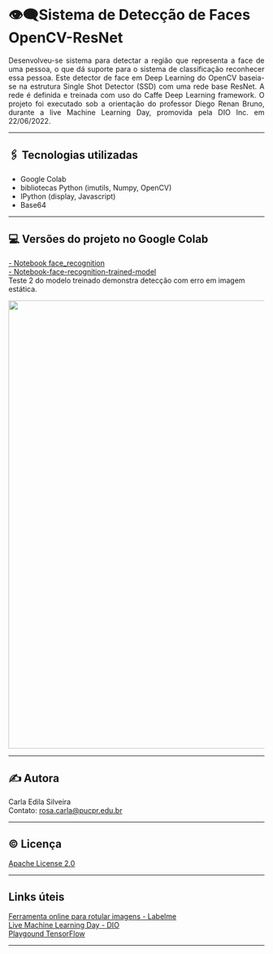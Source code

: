 # 👁️‍🗨️Sistema de Detecção de Faces OpenCV-ResNet

<p align="justify">  
Desenvolveu-se sistema para detectar a região que representa a face de uma pessoa, o que dá suporte para o sistema de classificação reconhecer essa pessoa. 
Este detector de face em Deep Learning do OpenCV baseia-se na estrutura Single Shot Detector (SSD) com uma rede base ResNet. A rede é definida e treinada
com uso do Caffe Deep Learning framework. O projeto foi executado sob a orientação do professor Diego Renan Bruno, durante a live Machine Learning Day, promovida pela DIO Inc. em 22/06/2022.   
</p>

---

## 🖇️ Tecnologias utilizadas  
- Google Colab  
- bibliotecas Python (imutils, Numpy, OpenCV)  
- IPython (display, Javascript)  
- Base64  

---  

## 💻 Versões do projeto no Google Colab  

[- Notebook face_recognition](https://github.com/rosacarla/Sistema-deteccao-de-faces-OpenCV-ResNet/blob/main/face_recognition.ipynb)  
[- Notebook-face-recognition-trained-model](https://github.com/rosacarla/Sistema-deteccao-de-faces-OpenCV-ResNet/blob/main/face_recognition_trained_model.ipynb)  
Teste 2 do modelo treinado demonstra detecção com erro em imagem estática.
<p align="center">
	<img src="https://github.com/rosacarla/Sistema-deteccao-de-faces-OpenCV-ResNet/blob/main/images/teste2.png"
       width="880">
</p>

---  

## ✍️ Autora  

Carla Edila Silveira  
Contato: rosa.carla@pucpr.edu.br

---

## ©️ Licença  

[Apache License 2.0](https://choosealicense.com/licenses/apache-2.0/)  

---

## Links úteis  
 
[Ferramenta online para rotular imagens - Labelme](http://labelme.csail.mit.edu/Release3.0/)  
[Live Machine Learning Day - DIO](https://www.youtube.com/watch?v=DAaTjE1hhsw)  
[Playgound TensorFlow](https://playground.tensorflow.org/#activation=tanh&batchSize=10&dataset=circle&regDataset=reg-plane&learningRate=0.03&regularizationRate=0&noise=0&networkShape=4,2&seed=0.12174&showTestData=false&discretize=false&percTrainData=50&x=true&y=true&xTimesY=false&xSquared=false&ySquared=false&cosX=false&sinX=false&cosY=false&sinY=false&collectStats=false&problem=classification&initZero=false&hideText=false)

---
